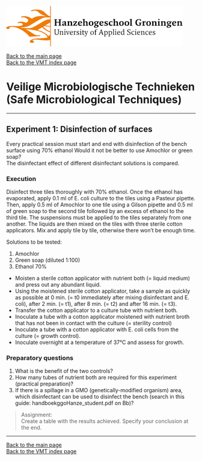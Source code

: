 ![Hanze](../hanze/hanze.png)

[Back to the main page](../index.md)  
[Back to the VMT index page](./00_vmt_index.md)  

# Veilige Microbiologische Technieken (Safe Microbiological Techniques)

---

## Experiment 1: Disinfection of surfaces  

Every practical session must start and end with disinfection of the bench surface using 70% ethanol Would it not be better to use Amochlor or green soap?  
The disinfectant effect of different disinfectant solutions is compared.  

### Execution
Disinfect three tiles thoroughly with 70% ethanol. Once the ethanol has evaporated, apply 0.1 ml of E. coli culture to the tiles using a Pasteur pipette.  
Then, apply 0.5 ml of Amochlor to one tile using a Gilson pipette and 0.5 ml of green soap to the second tile followed by an excess of ethanol to the third tile. The suspensions must be applied to the tiles separately from one another. The liquids are then mixed on the tiles with three sterile cotton applicators. Mix and apply tile by tile, otherwise there won’t be enough time.  

Solutions to be tested:	 
1. Amochlor 
2. Green soap (diluted 1:100)
3. Ethanol 70%

- Moisten a sterile cotton applicator with nutrient both (= liquid medium) and press out any abundant liquid.  
- Using the moistened sterile cotton applicator, take a sample as quickly as possible at 0 min. (= t0 immediately after mixing disinfectant and E. coli), after 2 min. (= t1), after 8 min. (= t2) and after 16 min. (= t3).  
- Transfer the cotton applicator to a culture tube with nutrient both.  
- Inoculate a tube with a cotton applicator moistened with nutrient broth that has not been in contact with the culture (= sterility control)  
- Inoculate a tube with a cotton applicator with E. coli cells from the culture (= growth control).  
- Inoculate overnight at a temperature of 37°C and assess for growth.  


### Preparatory questions

1. What is the benefit of the two controls?  
2. How many tubes of nutrient both are required for this experiment (practical preparation)?  
3. If there is a spillage in a GMO (genetically-modified organism) area, which disinfectant can be used to disinfect the bench (search in this guide:  handboekggoHanze_student.pdf on Bb)?  



>Assignment:  
Create a table with the results achieved. Specify your conclusion at the end.

---

[Back to the main page](../index.md)  
[Back to the VMT index page](./00_vmt_index.md)  

<script type="text/x-mathjax-config">
  MathJax.Hub.Config({
    tex2jax: {
      inlineMath: [ ['$','$'], ["\\(","\\)"] ],
      processEscapes: true
    }
  });
</script>
    
<script type="text/javascript"
        src="https://cdn.mathjax.org/mathjax/latest/MathJax.js?config=TeX-AMS-MML_HTMLorMML">
</script>